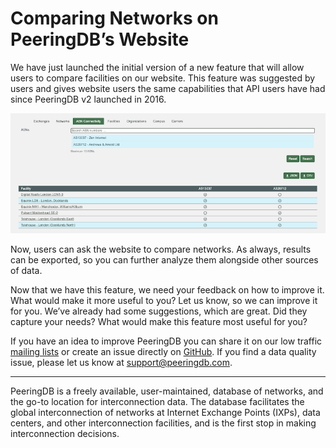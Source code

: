 # Comparing Networks on PeeringDB’s Website

We have just launched the initial version of a new feature that will allow users to compare facilities on our website. This feature was suggested by users and gives website users the same capabilities that API users have had since PeeringDB v2 launched in 2016.

![ASN Comparison Feature](images/asn_comparison.png)

Now, users can ask the website to compare networks. As always, results can be exported, so you can further analyze them alongside other sources of data.

Now that we have this feature, we need your feedback on how to improve it. What would make it more useful to you? Let us know, so we can improve it for you. We’ve already had some suggestions, which are great. Did they capture your needs? What would make this feature most useful for you?

If you have an idea to improve PeeringDB you can share it on our low traffic [mailing lists](https://docs.peeringdb.com/#mailing-lists) or create an issue directly on [GitHub](https://github.com/peeringdb/peeringdb/issues). If you find a data quality issue, please let us know at [support@peeringdb.com](mailto:support@peeringdb.com).

--- 

PeeringDB is a freely available, user-maintained, database of networks, and the go-to location for interconnection data. The database facilitates the global interconnection of networks at Internet Exchange Points (IXPs), data centers, and other interconnection facilities, and is the first stop in making interconnection decisions.
